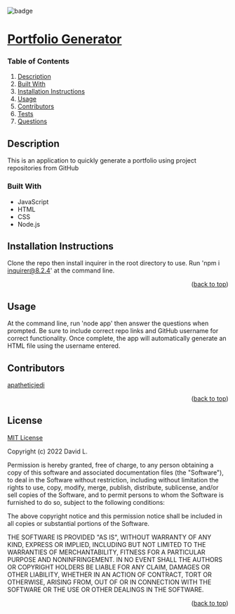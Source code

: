 
<div id="top"></div>

![badge](https://img.shields.io/badge/license-MIT-brightgreen)

# [Portfolio Generator](https://github.com/apatheticjedi/portfolio-generator)

### Table of Contents

1. [Description](#description)
2. [Built With](#built-with)
3. [Installation Instructions](#installation-instructions)
4. [Usage](#usage)
5. [Contributors](#contributors)
6. [Tests](#tests)
7. [Questions](#questions)

## Description
This is an application to quickly generate a portfolio using project repositories from GitHub

### Built With
* JavaScript
* HTML
* CSS
* Node.js 

## Installation Instructions
Clone the repo then install inquirer in the root directory to use. Run 'npm i inquirer@8.2.4' at the command line.

<p align="right">(<a href="#top">back to top</a>)</p>

## Usage
At the command line, run 'node app' then answer the questions when prompted. Be sure to include correct repo links and GitHub username for correct functionality. Once complete, the app will automatically generate an HTML file using the username entered. 

## Contributors

[apatheticjedi](https://github.com/apatheticjedi)

<p align="right">(<a href="#top">back to top</a>)</p>


## License

[MIT License](https://spdx.org/licenses/MIT.html)

Copyright (c) 2022 David L.

Permission is hereby granted, free of charge, to any person obtaining a copy
of this software and associated documentation files (the "Software"), to deal
in the Software without restriction, including without limitation the rights
to use, copy, modify, merge, publish, distribute, sublicense, and/or sell
copies of the Software, and to permit persons to whom the Software is
furnished to do so, subject to the following conditions:

The above copyright notice and this permission notice shall be included in all
copies or substantial portions of the Software.

THE SOFTWARE IS PROVIDED "AS IS", WITHOUT WARRANTY OF ANY KIND, EXPRESS OR
IMPLIED, INCLUDING BUT NOT LIMITED TO THE WARRANTIES OF MERCHANTABILITY,
FITNESS FOR A PARTICULAR PURPOSE AND NONINFRINGEMENT. IN NO EVENT SHALL THE
AUTHORS OR COPYRIGHT HOLDERS BE LIABLE FOR ANY CLAIM, DAMAGES OR OTHER
LIABILITY, WHETHER IN AN ACTION OF CONTRACT, TORT OR OTHERWISE, ARISING FROM,
OUT OF OR IN CONNECTION WITH THE SOFTWARE OR THE USE OR OTHER DEALINGS IN THE
SOFTWARE.

<p align="right">(<a href="#top">back to top</a>)</p>
